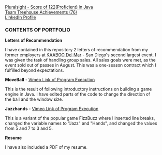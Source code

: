 [Pluralsight - Score of 122(Proficient) in Java](http://imgur.com/a/D8xGk)
\
[Team Treehouse Achievements (76)](https://teamtreehouse.com/scottchaplinski)
\
[LinkedIn Profile](https://www.linkedin.com/in/scott-chaplinski-740862b3/)

<h3>CONTENTS OF PORTFOLIO</h3>

**Letters of Recommendation**

I have contained in this repository 2 letters of recommendation from my former employers at [KAABOO Del Mar](https://www.kaaboodelmar.com/) - San Diego's second largest event. I was given the task of handling group sales. All sales goals were met, as the event sold out of passes in August. This was a one-season contract which I fulfilled beyond expectations.


**MoveBall** - [Vimeo Link of Program Execution](https://vimeo.com/227940683)

This is the result of following introductory instructions on building a game engine in Java. I have edited parts of the code to change the direction of the ball and the window size.


**Jazzhands** - [Vimeo Link of Program Execution](https://vimeo.com/227940649)

This is a variant of the popular game FizzBuzz where I inserted line breaks, changed the variable names to "Jazz" and "Hands", and changed the values from 5 and 7 to 3 and 5.

**Resume**

I have also included a PDF of my resume. 
